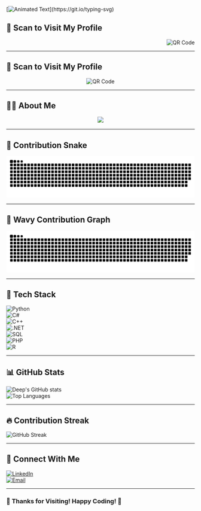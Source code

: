 <!-- Typing Animation -->
[![Animated Text](https://readme-typing-svg.herokuapp.com?size=25&color=00FF00&center=true&vCenter=true&width=800&lines=Welcome+to+My+GitHub+Profile!;)](https://git.io/typing-svg)

## 📱 Scan to Visit My Profile  
<div align="right">
  <img src="https://api.qrserver.com/v1/create-qr-code/?size=150x150&data=https://github.com/sudeepmondal" alt="QR Code">
</div>

---

## 📱 Scan to Visit My Profile  
<div align="center">
  <img src="https://api.qrserver.com/v1/create-qr-code/?size=150x150&data=https://github.com/sudeepmondal" alt="QR Code">
</div>

---

## 🧑‍💻 **About Me**  
<p align="center">
  <img src="https://readme-typing-svg.herokuapp.com?color=00FF00&center=true&vCenter=true&width=800&lines=Hi+%F0%9F%91%8B%2C+I'm+Sudeep+Mondal+Deep!;CSE+Student;Researcher+in+Data+Mining+%26+WarehousingAI+%26+Data+Science+Enthusiast;Software+Developer;;Exploring">
</p>

---

## 🐍 **Contribution Snake**  
![Contribution Snake](https://github.com/sudeepmondal/sudeepmondal/blob/main/github-contribution-grid-snake-dark.svg)

---

## 🌊 **Wavy Contribution Graph**  
![Wavy Contribution](https://github.com/sudeepmondal/sudeepmondal/blob/output/wavy.svg)

---

## 🚀 **Tech Stack**  

![Python](https://img.shields.io/badge/-Python-3776AB?style=flat&logo=python&logoColor=white)  
![C#](https://img.shields.io/badge/-C%23-239120?style=flat&logo=c-sharp&logoColor=white)  
![C++](https://img.shields.io/badge/-C++-00599C?style=flat&logo=c%2B%2B&logoColor=white)  
![.NET](https://img.shields.io/badge/-.NET-5C2D91?style=flat&logo=dotnet&logoColor=white)  
![SQL](https://img.shields.io/badge/-SQL-4479A1?style=flat&logo=mysql&logoColor=white)  
![PHP](https://img.shields.io/badge/-PHP-777BB4?style=flat&logo=php&logoColor=white)  
![R](https://img.shields.io/badge/-R-276DC3?style=flat&logo=r&logoColor=white)  

---

## 📊 **GitHub Stats**  

![Deep's GitHub stats](https://github-readme-stats.vercel.app/api?username=sudeepmondal&show_icons=true&theme=radical)  
![Top Languages](https://github-readme-stats.vercel.app/api/top-langs/?username=sudeepmondal&layout=compact&theme=radical)  

---

## 🔥 **Contribution Streak**  

![GitHub Streak](https://streak-stats.demolab.com/?user=sudeepmondal&theme=radical)  

---

## 🤝 **Connect With Me**  

[![LinkedIn](https://img.shields.io/badge/-LinkedIn-0077B5?style=flat&logo=linkedin&logoColor=white)](https://www.linkedin.com/in/smdeep/)  
[![Email](https://img.shields.io/badge/-Email-D14836?style=flat&logo=gmail&logoColor=white)](mailto:smdeep137@gmail.com)  

---

### 🎉 **Thanks for Visiting! Happy Coding! 🚀**
